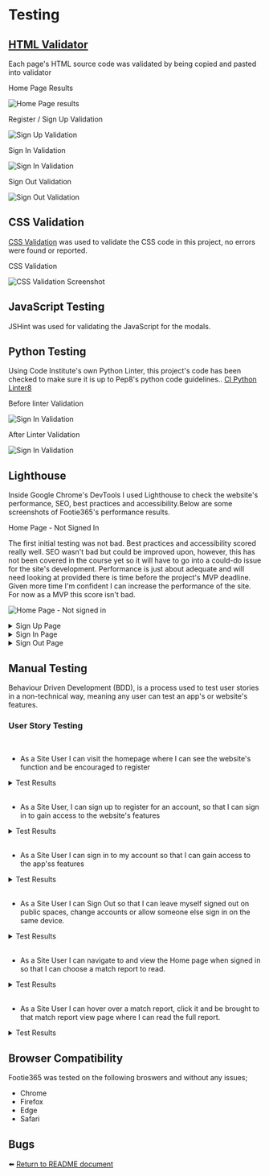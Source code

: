 # Testing

## [HTML Validator](https://validator.w3.org)

Each page's HTML source code was validated by being copied and pasted into validator

<summary>Home Page Results</summary>

   ![Home Page results](readme-docs/testing/validate_home_page_html.JPG)


<summary>Register / Sign Up Validation</summary>

   ![Sign Up Validation](readme-docs/testing/validate_sign_up.JPG)


<summary>Sign In Validation</summary>

   ![Sign In Validation](readme-docs/testing/validate_sign_in.JPG)


<summary>Sign Out Validation</summary>

   ![Sign Out Validation](readme-docs/testing/validate_sign_out.JPG)



## CSS Validation  

[CSS Validation](https://jigsaw.w3.org/css-validator) was used to validate the CSS code in this project, no errors were found or reported.

<summary>CSS Validation</summary>

   ![CSS Validation Screenshot](readme-docs/testing/validate_css_code.JPG)


## JavaScript Testing

JSHint was used for validating the JavaScript for the modals.


## Python Testing

Using Code Institute's own Python Linter, this project's code has been checked to make sure it is up to Pep8's python code guidelines.. [CI Python Linter8](https://pep8ci.herokuapp.com/) 


<summary>Before linter Validation</summary>

   ![Sign In Validation](readme-docs/testing/python_linter_before.JPG)




   <summary>After Linter  Validation</summary>




   ![Sign In Validation](readme-docs/testing/python_linter_after.JPG)


## Lighthouse

Inside Google Chrome's DevTools I used Lighthouse to check the website's performance, SEO, best practices and accessibility.Below are some screenshots of Footie365's performance results.

<summary>Home Page - Not Signed In</summary>

The first initial testing was not bad. Best practices and accessibility scored really well. SEO wasn't bad but could be improved upon, however, this has not been covered in the course yet so it will have to go into a could-do issue for the site's development. Performance is just about adequate and will need looking at provided there is time before the project's MVP deadline. Given more time I'm confident I can increase the performance of the site. For now as a MVP this score isn't bad.

![Home Page - Not signed in](readme-docs/lighthouse/home_page_not_signed_in_lighthouse.JPG)
</details>

<details>
<summary>Sign Up Page</summary>

![Sign Uo Page Lighthouse](readme-docs/lighthouse/sign_up_lighthouse.JPG)
</details>

<details>
<summary>Sign In Page</summary>

![Sign In Page Lighthouse](readme-docs/lighthouse/sign_in_lighthouse.JPG)
</details>

<details>
<summary>Sign Out Page</summary>

![Sign Out Page](readme-docs/lighthouse/sign_out_lighthouse.JPG)
</details>


## Manual Testing

Behaviour Driven Development (BDD), is a process used to test user stories in a non-technical way, meaning any user can test an app's or website's features.

### User Story Testing
</br>

- As a Site User I can visit the homepage where I can see the website's function and be encouraged to register

<details>

<summary>Test Results</summary>


The register link / button is clearly visible and the website's goal is conveyed by the nature of the featured images on the homepage, as well as the logo. Therefore, this passes its test.

![Home](readme-docs/testing/first_user_story_test.JPG)

</details>
</br>

- As a Site User, I can sign up to register for an account, so that I can sign in to gain access to the website's features

<details>

<summary>Test Results</summary>


This passes testing because the registration form is clear,easily accessible and it is easy to understand..

![Register](readme-docs/testing/registration_form.JPG)

</details>
</br>

- As a Site User I can sign in to my account so that I can gain access to the app'ss features

<details>

<summary>Test Results</summary>

This passes the testing because the sign in form is clear, easy to access and only requires 2 credentals. 

![Sign In](readme-docs/testing/sign_in_test.JPG)

</details>
</br>

- As a Site User I can Sign Out so that I can leave myself signed out on public spaces, change accounts or allow someone else sign in on the same device. 

<details>

<summary>Test Results</summary>

This passes its test because the sign out function is accessible, easy to find and easy to comprehend.

![Sign Out](readme-docs/testing/sign_out_test.JPG)

</details>
</br>

- As a Site User I can navigate to and view the Home page when signed in so that I can choose a match report to read.

<details>

<summary>Test Results</summary>

This passes testing because you are automatically redirected to the Home page after signing in and also always have the option of clicking the Footie365 logo or the "Home" option on the navbar to get there. Once there the user can choose which match report they would live to read.

![Index](readme-docs/testing/index_test.JPG)

</details>
</br>

- As a Site User I can hover over a match report, click it and be brought to that match report view page where I can read the full report.

<details>

<summary>Test Results</summary>

This passes testing because when the user hovers over the match report title the colour changes on hover to a darker shade of black. Once clicked the user is brought to the match report view page.

![Hover](readme-docs/testing/match_report_hover.JPG)
![Match](readme-docs/testing/match_report_view page.JPG)

</details>


## Browser Compatibility

Footie365 was tested on the following broswers and without any issues;

- Chrome 
- Firefox 
- Edge 
- Safari 


## Bugs




:arrow_left: [Return to README document](README.md)




